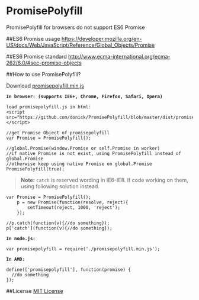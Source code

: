 # PromisePolyfill
PromisePolyfill for browsers do not support ES6 Promise

##ES6 Promise usage
  https://developer.mozilla.org/en-US/docs/Web/JavaScript/Reference/Global_Objects/Promise
  
##ES6 Promise standard
  http://www.ecma-international.org/ecma-262/6.0/#sec-promise-objects

##How to use PromisePolyfill?

  Download [promisepolyfill.min.js](https://github.com/donick/PromisePolyfill/blob/master/dist/promisepolyfill.min.js)
  
**`In browser: (supports IE6+, Chrome, Firefox, Safari, Opera)`**
  ```
  load promisepolyfill.js in html: 
  <script src="https://github.com/donick/PromisePolyfill/blob/master/dist/promisepolyfill.min.js"></script>
  
  //get Promise Object of promisepolyfill
  var Promise = PromisePolyfill();
  
  //global.Promise(window.Promise or self.Promise in worker)
  //if native Promise is not exist, using PromisePolyfill instead of global.Promise
  //otherwise keep using native Promise on global.Promise
  PromisePolyfill(true);
  ```
    
 >**Note:** `catch` is reserved wording in IE6-IE8. If code working on them, using following solution instead.
  
  ```
  var Promise = PromisePolyfill();
      p = new Promise(function(resolve, reject){
          setTimeout(reject, 1000, 'reject');
      });
  
  //p.catch(function(v){//do something});
  p['catch'](function(v){//do something});
  ```
**`In node.js:`**
  ```
  var promisepolyfill = require('./promisepolyfill.min.js');
  ```
**`In AMD:`**
  ```
  define(['promisepolyfill'], function(promise) {
    //do something
  });
  ```
##License
  [MIT License](https://github.com/donick/PromisePolyfill/blob/master/LICENSE)
